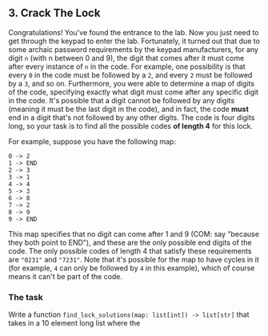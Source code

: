 
## 3. Crack The Lock
Congratulations! You've found the entrance to the lab. Now you just need to get through the keypad to enter
the lab. Fortunately, it turned out that due to some archaic password requirements by the keypad manufacturers,
for any digit `n` (with n between 0 and 9), the digit that comes after it must come after every instance of `n` in
the code. For example, one possibility is that every `0` in the code must be followed by a `2`, and every `2` must be
followed by a `3`, and so on. Furthermore, you were able to determine a map of digits of the code, specifying exactly
what digit must come after any specific digit in the code. It's possible that a digit cannot be followed by any digits
(meaning it must be the last digit in the code), and in fact, the code **must** end in a digit that's not followed
by any other digits. The code is four digits long, so your task is to find all the possible codes 
**of length 4** for this lock.

For example, suppose you have the following map:
```
0 -> 2
1 -> END
2 -> 3
3 -> 1
4 -> 4
5 -> 3
6 -> 8
7 -> 2
8 -> 9
9 -> END
```
This map specifies that no digit can come after 1 and 9 (COM: say "because they both point to END"), and these are the only possible end digits of the code. The
only possible codes of length 4 that satisfy these requirements are `"0231"` and `"7231"`. Note that it's possible for the
map to have cycles in it (for example, `4` can only be followed by `4` in this example), which of course
means it can't be part of the code.

### The task
Write a function `find_lock_solutions(map: list[int]) -> list[str]` that takes in a 10 element long list where the 
